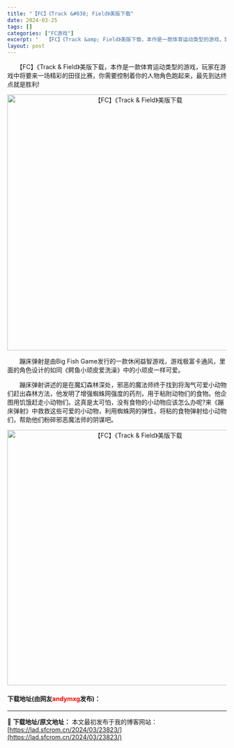 ```yaml
---
title: "【FC】《Track &#038; Field》美版下载"
date: 2024-03-25
tags: []
categories: ["FC游戏"]
excerpt: "　　【FC】《Track &amp; Field》美版下载，本作是一款体育运动类型的游戏，玩家在游戏中将要来一场精彩的田径比赛，你需要控制着你的人物角色跑起来，最先到达终点就是胜利! 　　蹦床弹射是由Big Fish Game发行的一款休闲益智游戏，游戏极富卡通风，里面的角色设计的如同《鳄鱼小顽皮爱&hellip;"
layout: post
---
```


 <p>　　【FC】《Track &amp; Field》美版下载，本作是一款体育运动类型的游戏，玩家在游戏中将要来一场精彩的田径比赛，你需要控制着你的人物角色跑起来，最先到达终点就是胜利!</p> <p align="center"><img align="" border="0" src="https://lad.sfcrom.cn/wp-content/uploads/2024/03/20240325_66019c2380379.png" width="587" alt="【FC】《Track &amp; Field》美版下载" /></p> <p>　　蹦床弹射是由Big Fish Game发行的一款休闲益智游戏，游戏极富卡通风，里面的角色设计的如同《鳄鱼小顽皮爱洗澡》中的小顽皮一样可爱。</p> <p>　　蹦床弹射讲述的是在魔幻森林深处，邪恶的魔法师终于找到将淘气可爱小动物们赶出森林方法，他发明了增强蜘蛛网强度的药剂，用于粘附动物们的食物。他企图用饥饿赶走小动物们。这真是太可怕，没有食物的小动物应该怎么办呢?来《蹦床弹射》中救救这些可爱的小动物，利用蜘蛛网的弹性，将粘的食物弹射给小动物们，帮助他们粉碎邪恶魔法师的阴谋吧。</p> <p align="center"><img align="" border="0" src="https://lad.sfcrom.cn/wp-content/uploads/2024/03/20240325_66019c252a83a.png" width="586" alt="【FC】《Track &amp; Field》美版下载" /></p> <p><h4>下载地址(由网友<font color="red">andymxg</font>发布)：</h4></p> 

---
📖 **下载地址/原文地址：** 本文最初发布于我的博客网站：[https://lad.sfcrom.cn/2024/03/23823/](https://lad.sfcrom.cn/2024/03/23823/)
